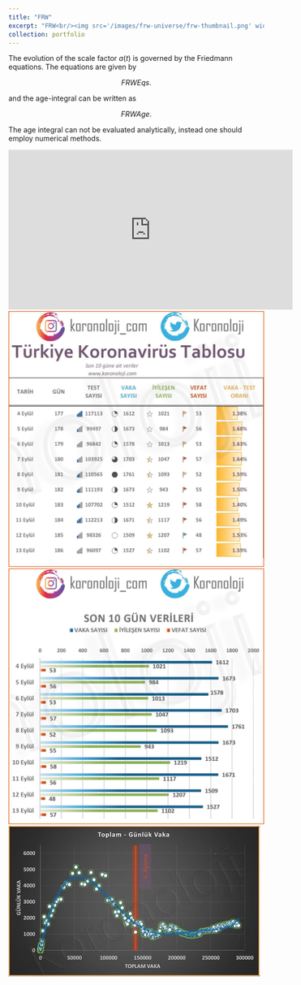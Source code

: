 ```yaml
---
title: "FRW"
excerpt: "FRW<br/><img src='/images/frw-universe/frw-thumbnail.png' width='150'>"
collection: portfolio
---
```

The evolution of the scale factor $a(t)$ is governed by the Friedmann equations. The equations are given by

$$ FRW Eqs. $$

and the age-integral can be written as

$$ FRW Age. $$

The age integral can not be evaluated analytically, instead one should employ numerical methods. 

<iframe width="560" height="315" src="https://www.youtube.com/embed/1ApCBAW2MzY" title="YouTube video player" frameborder="0" allow="accelerometer; autoplay; clipboard-write; encrypted-media; gyroscope; picture-in-picture" allowfullscreen></iframe>


<div id="slider">
  <img src="/images/koronoloji/chart1.jpg" alt="alt text 1">
  <img src="/images/koronoloji/chart2.jpg" alt="alt text 2">
  <img src="/images/koronoloji/plot1.jpg" alt="alt text 3">
</div>